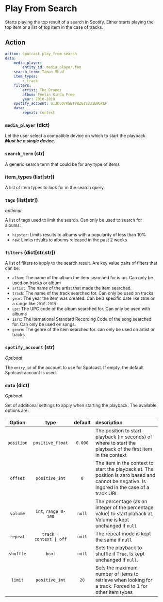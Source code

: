 # Play From Search

Starts playing the top result of a search in Spotify. Either starts playing the top item or a list of top item in the case of tracks.

## Action

```yaml
action: spotcast.play_from search
data:
    media_player:
        entity_id: media_player.foo
    search_term: Taman Shud
    item_types:
        - track
    filters:
        artist: The Drones
        album: Feelin Kinda Free
        year: 2010-2019
    spotify_account: 01JDG07KSBTYWZGJSBJ1EW6XEF
    data:
        repeat: context
```

### `media_player` (dict)

Let the user select a compatible device on which to start the playback. **_Must be a single device_**.

### `search_term` (str)

A generic search term that could be for any type of items

### item_types (list[str])

A list of item types to look for in the search query.

### `tags` (list[str])

*optional*

A list of tags used to limit the search. Can only be used to search for albums:

- `hipster`: Limits results to albums with a popularity of less than 10%
- `new`: Limits results to albums released in the past 2 weeks

### `filters` (dict[str,str])

A list of filters to apply to the search result. Are key value pairs of filters that can be:

- `album`: The name of the album the item searched for is on. Can only be used on tracks or album
- `artist`: The name of the artist that made the item searched.
- `track`: The name of the track searched for. Can only be used on tracks
- `year`: The year the item was created. Can be a specific date like `2016` or a range like `2010-2019`
- `upc`: The UPC code of the album searched for. Can only be used with albums
- `isrc`: The Iternational Standard Recording Code of the song searched for. Can only be used on songs.
- `genre`: The genre of the item searched for. can only be used on artist or tracks

### `spotify_account` (str)

*Optional*

The `entry_id` of the account to use for Spotcast. If empty, the default Spotcast account is used.

### `data` (dict)

*Optional*

Set of additional settings to apply when starting the playback. The available options are:

| Option     | type                      | default | description                                                                                                                                 |
| :---:      | :---:                     | :---:   | :---                                                                                                                                        |
| `position` | `positive_float`          | `0.000` | The position to start playback (in seconds) of where to start the playback of the first item in the context                                 |
| `offset`   | `positive_int`            | `0`     | The item in the context to start the playback at. The position is zero based and cannot be negative. Is ingored in the case of a track URI. |
| `volume`   | `int`, `range 0-100`      | `null`  | The percentage (as an integer of the percentage value) to start plaback at. Volume is kept unchanged if `null`                              |
| `repeat`   | `track \| context \| off` | `null`  | The repeat mode is kept the same if `null`                                                                                                  |
| `shuffle`  | `bool`                    | `null`  | Sets the playback to shuffle if `True`. Is kept unchanged if `null`.                                                                        |
| `limit`    | `positive_int`            | `20`    | Sets the maximum number of items to retrieve when looking for a track. Forced to 1 for other item types                                     |
